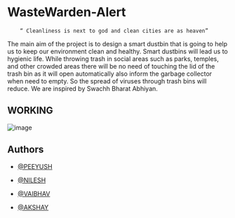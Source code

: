 
# WasteWarden-Alert

        “ Cleanliness is next to god and clean cities are as heaven”

The main aim of the project is to design a smart dustbin that is going to help us to keep 
our environment clean and healthy. Smart dustbins will lead us to hygienic life. While 
throwing trash in social areas such as parks, temples, and other crowded areas there will 
be no need of touching the lid of the trash bin as it will open automatically also inform the garbage collector when need to empty. So the spread 
of viruses through trash bins will reduce. We are inspired by Swachh Bharat Abhiyan. 
## WORKING
![image](https://drive.google.com/uc?export=view&id=169I7wmi1XN2sRhuaGUZ0wnPr1K1psIJD)

## Authors

- [@PEEYUSH](https://www.linkedin.com/in/peeyush-deshpande-237323243)

- [@NILESH](https://www.linkedin.com/in/warke-nilesh-88711a228/)

- [@VAIBHAV]()

- [@AKSHAY](https://www.linkedin.com/in/akshay-kale-8a597b20b)
